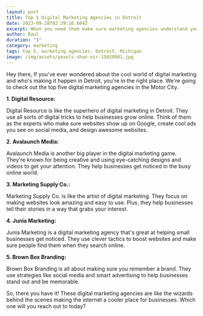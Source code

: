 ```yaml
---
layout: post
title: Top 5 Digital Marketing Agencies in Detroit
date: 2023-09-28T02:39:16.604Z
excerpt: When you need them make sure marketing agencies understand your customer
author: Raul
duration: "1"
category: marketing
tags: top 5, marketing agencies, Detroit, Michigan
image: /img/assets/pexels-shan-nir-15020901.jpg
---
```

Hey there, If you've ever wondered about the cool world of digital marketing and who's making it happen in Detroit, you're in the right place. We're going to check out the top five digital marketing agencies in the Motor City.

**1. Digital Resource:**

Digital Resource is like the superhero of digital marketing in Detroit. They use all sorts of digital tricks to help businesses grow online. Think of them as the experts who make sure websites show up on Google, create cool ads you see on social media, and design awesome websites.

**2. Avalaunch Media:**

Avalaunch Media is another big player in the digital marketing game. They're known for being creative and using eye-catching designs and videos to get your attention. They help businesses get noticed in the busy online world.

**3. Marketing Supply Co.:**

Marketing Supply Co. is like the artist of digital marketing. They focus on making websites look amazing and easy to use. Plus, they help businesses tell their stories in a way that grabs your interest.

**4. Junia Marketing:**

Junia Marketing is a digital marketing agency that's great at helping small businesses get noticed. They use clever tactics to boost websites and make sure people find them when they search online.

**5. Brown Box Branding:**

Brown Box Branding is all about making sure you remember a brand. They use strategies like social media and smart advertising to help businesses stand out and be memorable.

So, there you have it! These digital marketing agencies are like the wizards behind the scenes making the internet a cooler place for businesses. Which one will you reach out to today?